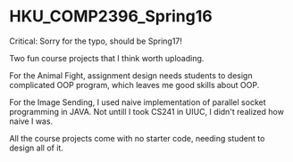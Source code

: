 # HKU_COMP2396_Spring16

Critical: Sorry for the typo, should be Spring17!

Two fun course projects that I think worth uploading. 

For the Animal Fight, assignment design needs students to design complicated OOP program, which leaves me good skills about OOP.

For the Image Sending, I used naive implementation of parallel socket programming in JAVA. Not untill I took CS241 in UIUC, I didn't realized how naive I was.

All the course projects come with no starter code, needing student to design all of it.
